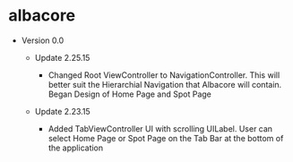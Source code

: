 # albacore

- Version 0.0
  - Update 2.25.15
    - Changed Root ViewController to NavigationController. This will better suit the Hierarchial Navigation that Albacore will   contain. Began Design of Home Page and Spot Page

  - Update 2.23.15
    - Added TabViewController UI with scrolling UILabel. User can select Home Page or Spot Page on the Tab Bar at the bottom of the application
